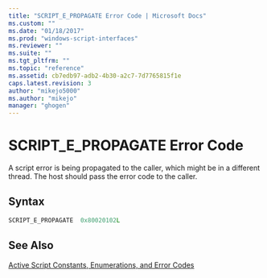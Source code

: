 ```yaml
---
title: "SCRIPT_E_PROPAGATE Error Code | Microsoft Docs"
ms.custom: ""
ms.date: "01/18/2017"
ms.prod: "windows-script-interfaces"
ms.reviewer: ""
ms.suite: ""
ms.tgt_pltfrm: ""
ms.topic: "reference"
ms.assetid: cb7edb97-adb2-4b30-a2c7-7d7765815f1e
caps.latest.revision: 3
author: "mikejo5000"
ms.author: "mikejo"
manager: "ghogen"
---
```

# SCRIPT_E_PROPAGATE Error Code
A script error is being propagated to the caller, which might be in a different thread. The host should pass the error code to the caller.  
  
## Syntax  
  
```cpp  
SCRIPT_E_PROPAGATE  0x80020102L  
```  
  
## See Also  
 [Active Script Constants, Enumerations, and Error Codes](../../winscript/reference/active-script-constants-enumerations-and-error-codes.md)